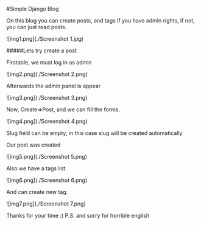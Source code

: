 #Simple Django Blog

On this blog you can create posts, and tags if you have admin rights, if not, you can just read posts.

![img1.png](./Screenshot 1.jpg)

#####Lets try create a post

Firstable, we must log in as admin

![img2.png](./Screenshot 2.png)

Afterwards the admin panel is appear

![img3.png](./Screenshot 3.png)

Now, Create=>Post, and we can fill the forms.

![img4.png](./Screenshot 4.png)

Slug field can be empty, in this case slug will be created automatically

Our post was created

![img5.png](./Screenshot 5.png)

Also we have a tags list.

![img6.png](./Screenshot 6.png)

And can create new tag.

![img7.png](./Screenshot 7.png)

Thanks for your time :)
P.S. and sorry for horrible english